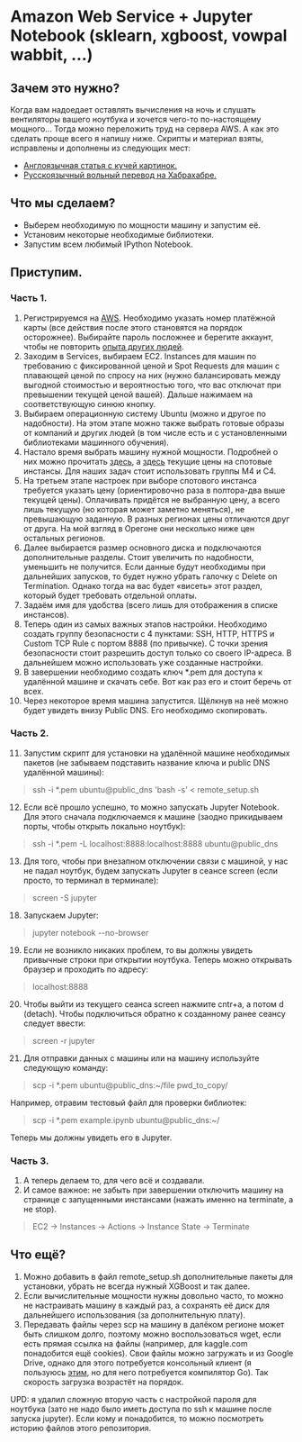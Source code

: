 # Amazon Web Service + Jupyter Notebook (sklearn, xgboost, vowpal wabbit, …)

## Зачем это нужно?
Когда вам надоедает оставлять вычисления на ночь и слушать вентиляторы вашего ноутбука и хочется чего-то по-настоящему мощного… 
Тогда можно переложить труд на сервера AWS. А как это сделать проще всего я напишу ниже. 
Скрипты и материал взяты, исправлены и дополнены из следующих мест:
- [Англоязычная статья с кучей картинок.](https://gist.github.com/iamatypeofwalrus/5183133)
- [Русскоязычный вольный перевод на Хабрахабре.](https://habrahabr.ru/post/280562/)

## Что мы сделаем?
- Выберем необходимую по мощности машину и запустим её. 
- Установим некоторые необходимые библиотеки.
- Запустим всем любимый IPython Notebook.

## Приступим.
### Часть 1. 
1. Регистрируемся на [AWS](https://aws.amazon.com/ru/). Необходимо указать номер платёжной карты (все действия после этого становятся на порядок осторожнее). Выбирайте пароль посложнее и берегите аккаунт, чтобы не повторить [опыта других людей](https://geektimes.ru/post/247794/).
2. Заходим в Services, выбираем EC2. Instances для машин по требованию с фиксированной ценой и Spot Requests для машин с плавающей ценой по спросу на них (нужно балансировать между выгодной стоимостью и вероятностью того, что вас отключат при превышении текущей ценой вашей). Дальше нажимаем на соответствующую синюю кнопку. 
3. Выбираем операционную систему Ubuntu (можно и другое по надобности). На этом этапе можно также выбрать готовые образы от компаний и других людей (в том числе есть и с установленными библиотеками машинного обучения). 
4. Настало время выбрать машину нужной мощности. Подробней о них можно прочитать [здесь](https://aws.amazon.com/ru/ec2/instance-types/), а [здесь](https://aws.amazon.com/ru/ec2/spot/pricing/) текущие цены на спотовые инстансы. Для наших задач стоит использовать группы M4 и C4. 
5. На третьем этапе настроек при выборе спотового инстанса требуется указать цену (ориентировочно раза в полтора-два выше текущей цены). Оплачивать придётся не выбранную цену, а всего лишь текущую (но которая может заметно меняться), не превышающую заданную. В разных регионах цены отличаются друг от друга. На мой взгляд в Орегоне они несколько ниже цен остальных регионов. 
6. Далее выбирается размер основного диска и подключаются дополнительные разделы. Стоит увеличить по надобности, уменьшить не получится. Если данные будут необходимы при дальнейших запусков, то будет нужно убрать галочку с Delete on Termination. Однако тогда на вас будет «висеть» этот раздел, который будет требовать отдельной оплаты. 
7. Задаём имя для удобства (всего лишь для отображения в списке инстансов). 
8. Теперь один из самых важных этапов настройки. Необходимо создать группу безопасности с 4 пунктами: SSH, HTTP, HTTPS и Custom TCP Rule с портом 8888 (по привычке). С точки зрения безопасности стоит разрешить доступ только со своего IP-адреса. В дальнейшем можно использовать уже созданные настройки. 
9. В завершении необходимо создать ключ *.pem для доступа к удалённой машине и скачать себе. Вот как раз его и стоит беречь от всех.
10. Через некоторое время машина запустится. Щёлкнув на неё можно будет увидеть внизу Public DNS. Его необходимо скопировать.

### Часть 2.
11. Запустим скрипт для установки на удалённой машине необходимых пакетов (не забываем подставить название ключа и public DNS удалённой машины):

  > ssh -i *.pem ubuntu@public_dns 'bash -s' < remote_setup.sh


12. Если всё прошло успешно, то можно запускать Jupyter Notebook. Для этого сначала подключаемся к машине (заодно прикидываем порты, чтобы открыть локально ноутбук):
  
  > ssh -i *.pem -L localhost:8888:localhost:8888 ubuntu@public_dns

13. Для того, чтобы при внезапном отключении связи с машиной, у нас не падал ноутбук, будем запускать Jupyter в сеансе screen (если просто, то терминал в терминале):

  > screen -S jupyter

18. Запускаем Jupyter:
  
  > jupyter notebook --no-browser

19. Если не возникло никаких проблем, то вы должны увидеть привычные строки при открытии ноутбука. Теперь можно открывать браузер и проходить по адресу:
  
  > localhost:8888

20. Чтобы выйти из текущего сеанса screen нажмите cntr+a, а потом d (detach). Чтобы подключиться обратно к созданному ранее сеансу следует ввести:

  > screen -r jupyter

21. Для отправки данных с машины или на машину используйте следующую команду:

  > scp -i *.pem ubuntu@public_dns:~/file pwd_to_copy/

Например, отравим тестовый файл для проверки библиотек:

  > scp -i *.pem example.ipynb ubuntu@public_dns:~/

Теперь мы должны увидеть его в Jupyter.

### Часть 3.
1. А теперь делаем то, для чего всё и создавали. 
2. И самое важное: не забыть при завершении отключить машину на странице с запущенными инстансами (нажать именно на terminate, а не stop).

  > EC2 -> Instances -> Actions -> Instance State -> Terminate

## Что ещё? 
1. Можно добавить в файл remote_setup.sh дополнительные пакеты для установки, убрать не всегда нужный XGBoost и так далее. 
2. Если вычислительные мощности нужны довольно часто, то можно не настраивать машину в каждый раз, а сохранять её диск для дальнейшего использования (за дополнительную плату).
3. Передавать файлы через scp на машину в далёком регионе может быть слишком долго, поэтому можно воспользоваться wget, если есть прямая ссылка на файлы (например, для kaggle.com понадобится ещё cookies). Свои файлы можно загружать и из Google Drive, однако для этого потребуется консольный клиент (я пользуюсь [этим](https://github.com/prasmussen/gdrive), но для него потребуется компилятор Go). Так скорость загрузка возрастёт на порядок.

UPD: я удалил сложную вторую часть с настройкой пароля для ноутбука (зато не надо было иметь доступа по ssh к машине после запуска jupyter). Если кому и понадобится, то можно посмотреть историю файлов этого репозитория. 
